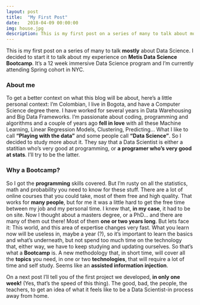 ```yaml
---
layout: post
title:  "My First Post"
date:   2018-04-09 00:00:00
img: house.jpg
description: This is my first post on a series of many to talk about mostly about Data Science.  I decided to start it to talk about my experience on Metis Data Science Bootcamp.  It’s a 12 week immersive Data Science program and I’m currently attending Spring cohort in NYC
---
```


This is my first post on a series of many to talk **mostly** about Data Science.
I decided to start it to talk about my experience on **Metis Data Science Bootcamp**.  It’s a 12 week immersive Data Science program and I’m currently attending Spring cohort in NYC.

### About me
To get a better context on what this blog will be about, here’s a little personal context:
I’m Colombian, I live in Bogota, and have a Computer Science degree there.  I have worked for several years in Data Warehousing and Big Data Frameworks.  I’m passionate about coding, programming and algorithms and a couple of years ago **fell in love** with all these Machine Learning, Linear Regression Models, Clustering, Predicting… What I like to call **“Playing with the data”** and some people call **“Data Science”**.
So I decided to study more about it.  They say that a Data Scientist is either a statitian who’s very good at programming, or **a programer who’s very good at stats**.  I’ll try to be the latter.

### Why a Bootcamp?
So I got the **programming** skills covered.  But I’m rusty on all the statistics, math and probability you need to know for these stuff.
There are a lot of online courses that you could take, most of them free and high quality.  That works for **many people**,  but for me it was a little hard to get the free time between my job and my personal time.  I knew that, **in my case**, it had to be on site.
Now I thought about a masters degree, or a PhD… and there are many of them out there!  Most of them **one or two years long**.  But lets face it: This world, and this area of expertise changes very fast. What you learn now will be useless in, maybe a year (?), so it’s important to learn the basics and what’s underneath, but not spend too much time on the technology that, either way, we have to keep studying and updating ourselves.
So that’s what a **Bootcamp** is.  A new methodology that, in short time, will cover all the **topics** you need, in one or two **technologies**, that will require a lot of time and self study.  Seems like an **assisted information injection**.

On a next post I’ll tell you of the first project we developed, **in only one week!** (Yes, that’s the speed of this thing).  The good, bad, the people, the teachers, to get an idea of what it feels like to be a Data Scientist-in process away from home.
